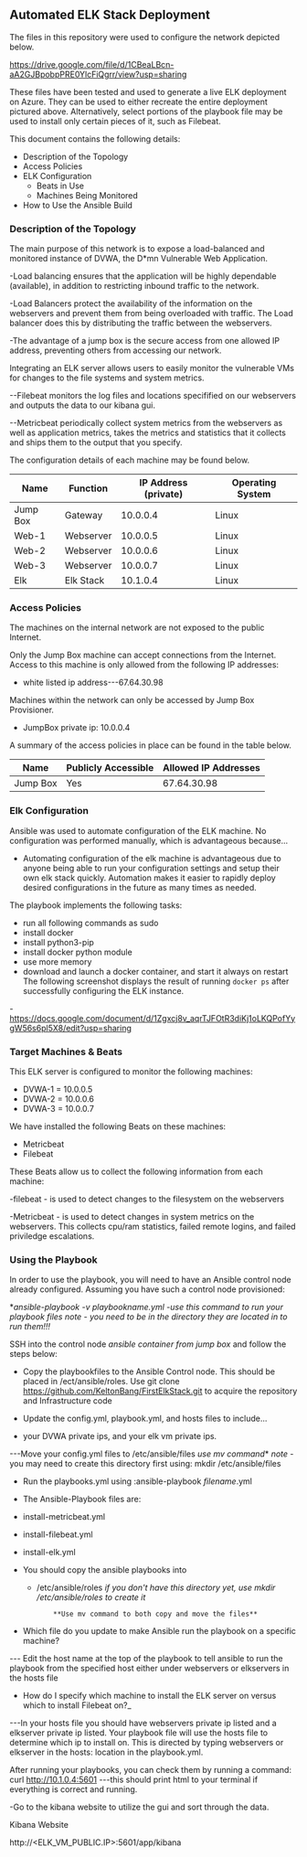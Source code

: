 ## Automated ELK Stack Deployment

The files in this repository were used to configure the network depicted below.

https://drive.google.com/file/d/1CBeaLBcn-aA2GJBpobpPRE0YlcFiQgrr/view?usp=sharing

These files have been tested and used to generate a live ELK deployment on Azure. They can be used to either recreate the entire deployment pictured above. Alternatively, select portions of the playbook file may be used to install only certain pieces of it, such as Filebeat.

  

This document contains the following details:
- Description of the Topology
- Access Policies
- ELK Configuration
  - Beats in Use
  - Machines Being Monitored
- How to Use the Ansible Build


### Description of the Topology

The main purpose of this network is to expose a load-balanced and monitored instance of DVWA, the D*mn Vulnerable Web Application.

-Load balancing ensures that the application will be highly dependable (available), in addition to restricting inbound traffic to the network.


-Load Balancers protect the availability of the information on the webservers and prevent them from being overloaded with traffic. The Load balancer does this by distributing the traffic  between the webservers.

-The advantage of a jump box is the secure access from one allowed IP address, preventing others from accessing our network.

Integrating an ELK server allows users to easily monitor the vulnerable VMs for changes to the file systems and system metrics.

--Filebeat monitors the log files and locations specifified on our webservers and outputs the data to our kibana gui.

--Metricbeat periodically collect system metrics from the webservers as well as application metrics, takes the metrics and statistics that it collects and ships them to the output that you specify.

The configuration details of each machine may be found below.

| Name     | Function | IP Address (private)| Operating System |
|----------|---------|------------|---------------|
| Jump Box | Gateway |  10.0.0.4   |   Linux       |
| Web-1    |Webserver|  10.0.0.5   |   Linux       |
| Web-2    |Webserver|  10.0.0.6   |   Linux       |
| Web-3    |Webserver|  10.0.0.7   |   Linux       |
|  Elk     |Elk Stack|  10.1.0.4   |   Linux       |

### Access Policies

The machines on the internal network are not exposed to the public Internet. 

Only the Jump Box machine can accept connections from the Internet. Access to this machine is only allowed from the following IP addresses:
- white listed ip address---67.64.30.98

Machines within the network can only be accessed by Jump Box Provisioner.
- JumpBox private ip: 10.0.0.4

A summary of the access policies in place can be found in the table below.

| Name     | Publicly Accessible | Allowed IP Addresses |
|----------|---------------------|----------------------|
| Jump Box |         Yes         |     67.64.30.98      |


### Elk Configuration

Ansible was used to automate configuration of the ELK machine. No configuration was performed manually, which is advantageous because...
- Automating configuration of the elk machine is advantageous due to anyone being able to run your configuration settings and setup their own elk stack quickly. Automation makes it easier to rapidly deploy desired configurations in the future as many times as needed.

The playbook implements the following tasks:

- run all following commands as sudo 
- install docker
- install python3-pip
- install docker python module
- use more memory
- download and launch a docker container, and start it always on restart
The following screenshot displays the result of running `docker ps` after successfully configuring the ELK instance.

-https://docs.google.com/document/d/1Zgxcj8v_aqrTJFOtR3diKj1oLKQPofYygW56s6pl5X8/edit?usp=sharing

### Target Machines & Beats
This ELK server is configured to monitor the following machines:
- DVWA-1 = 10.0.0.5
- DVWA-2 = 10.0.0.6
- DVWA-3 = 10.0.0.7

We have installed the following Beats on these machines:
- Metricbeat
- Filebeat

These Beats allow us to collect the following information from each machine:

-filebeat - is used to detect changes to the filesystem on the webservers

-Metricbeat - is used to detect changes in system metrics on the webservers.  This collects cpu/ram statistics, failed remote logins, and failed priviledge escalations.

### Using the Playbook


In order to use the playbook, you will need to have an Ansible control node already configured. Assuming you have such a control node provisioned: 

**ansible-playbook -v playbookname.yml  -use this command to run your playbook files  *note - you need to be in the directory they are located in to run them!!!**

SSH into the control node *ansible container from jump box* and follow the steps below:

- Copy the playbookfiles to the Ansible Control node. This should be placed in /ect/ansible/roles.  Use git clone https://github.com/KeltonBang/FirstElkStack.git to acquire the repository and Infrastructure code

- Update the config.yml, playbook.yml, and hosts files to include...
-   your DVWA private ips, and your elk vm private ips.

---Move your config.yml files to /etc/ansible/files  *use mv command** *note* - you may need to create this directory first using: mkdir /etc/ansible/files

- Run the playbooks.yml using :ansible-playbook *filename*.yml 

- The Ansible-Playbook files are:
- install-metricbeat.yml
- install-filebeat.yml
- install-elk.yml

-  You should copy the ansible playbooks into
    - /etc/ansible/roles    *if you don't have this directory yet, use mkdir /etc/ansible/roles to create it*

              **Use mv command to both copy and move the files**


- Which file do you update to make Ansible run the playbook on a specific machine? 

--- Edit the host name at the top of the playbook to tell ansible to run the playbook from the specified host either under webservers or elkservers in the hosts file


- How do I specify which machine to install the ELK server on versus which to install Filebeat on?_

---In your hosts file you should have webservers private ip listed and a elkserver private ip listed.  Your playbook file will use the hosts file to determine which ip to install on. This is directed by typing webservers or elkserver in the hosts:  location in the playbook.yml. 

After running your playbooks, you can check them by running a command:   curl http://10.1.0.4:5601  ---this should print html to your terminal if everything is correct and running.


-Go to the kibana website to utilize the gui and sort through the data.


Kibana Website

http://<ELK_VM_PUBLIC.IP>:5601/app/kibana
